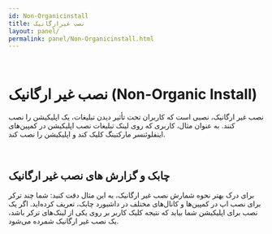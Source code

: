 ```yaml
---  
id: Non-Organicinstall  
title: نصب غیرارگانیک  
layout: panel/
permalink: panel/Non-Organicinstall.html  
---  
```


<br>

# نصب غیر ارگانیک (Non-Organic Install) 

نصب غیر ارگانیک، نصبی است که کاربران تحت تأثیر دیدن تبلیغات، یک اپلیکیشن را نصب کنند.  به عنوان مثال، کاربری که روی لینک تبلیغات نصب اپلیکیشن در کمپین‌های اینفلوئنسر مارکتینگ کلیک کند و اپلیکیشن را نصب کند. 


<br>

## چابک و گزارش ‌های نصب غیر ارگانیک 


برای درک بهتر نحوه شمارش نصب غیر ارگانیک، به این مثال دقت کنید: 
شما چند ترکر برای نصب اپ در کمپین‌ها و کانال‌های مختلف در داشبورد چابک، تعریف کرده‌اید. اگر یک نصب برای اپلیکیشن شما بیاید که نتیجه کلیک کاربر بر روی یکی از لینک‌های ترکر باشد، یک نصب غیر ارگانیک شمرده می‌شود. 


<br>

